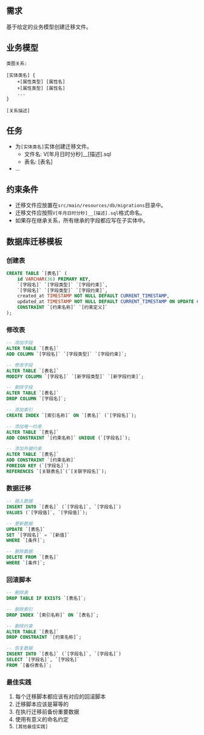 ## 需求
基于给定的业务模型创建迁移文件。

## 业务模型
```
类图关系:

[实体类名] {
    +[属性类型] [属性名]
    +[属性类型] [属性名]
    ...
}

[关系描述]
```

## 任务
- 为`[实体类名]`实体创建迁移文件。
  - 文件名: V[年月日时分秒]__[描述].sql
  - 表名: [表名]
- ...

## 约束条件
- 迁移文件应放置在`src/main/resources/db/migrations`目录中。
- 迁移文件应按照`V[年月日时分秒]__[描述].sql`格式命名。
- 如果存在继承关系，所有继承的字段都应写在子实体中。

## 数据库迁移模板

### 创建表
```sql
CREATE TABLE `[表名]` (
    id VARCHAR(36) PRIMARY KEY,
    `[字段名]` `[字段类型]` `[字段约束]`,
    `[字段名]` `[字段类型]` `[字段约束]`,
    created_at TIMESTAMP NOT NULL DEFAULT CURRENT_TIMESTAMP,
    updated_at TIMESTAMP NOT NULL DEFAULT CURRENT_TIMESTAMP ON UPDATE CURRENT_TIMESTAMP,
    CONSTRAINT `[约束名称]` `[约束定义]`
);
```

### 修改表
```sql
-- 添加字段
ALTER TABLE `[表名]`
ADD COLUMN `[字段名]` `[字段类型]` `[字段约束]`;

-- 修改字段
ALTER TABLE `[表名]`
MODIFY COLUMN `[字段名]` `[新字段类型]` `[新字段约束]`;

-- 删除字段
ALTER TABLE `[表名]`
DROP COLUMN `[字段名]`;

-- 添加索引
CREATE INDEX `[索引名称]` ON `[表名]` (`[字段名]`);

-- 添加唯一约束
ALTER TABLE `[表名]`
ADD CONSTRAINT `[约束名称]` UNIQUE (`[字段名]`);

-- 添加外键约束
ALTER TABLE `[表名]`
ADD CONSTRAINT `[约束名称]` 
FOREIGN KEY (`[字段名]`) 
REFERENCES `[关联表名]`(`[关联字段名]`);
```

### 数据迁移
```sql
-- 插入数据
INSERT INTO `[表名]` (`[字段名]`, `[字段名]`)
VALUES (`[字段值]`, `[字段值]`);

-- 更新数据
UPDATE `[表名]`
SET `[字段名]` = `[新值]`
WHERE `[条件]`;

-- 删除数据
DELETE FROM `[表名]`
WHERE `[条件]`;
```

### 回滚脚本
```sql
-- 删除表
DROP TABLE IF EXISTS `[表名]`;

-- 删除索引
DROP INDEX `[索引名称]` ON `[表名]`;

-- 删除约束
ALTER TABLE `[表名]`
DROP CONSTRAINT `[约束名称]`;

-- 恢复数据
INSERT INTO `[表名]` (`[字段名]`, `[字段名]`)
SELECT `[字段名]`, `[字段名]`
FROM `[备份表名]`;
```

### 最佳实践
1. 每个迁移脚本都应该有对应的回滚脚本
2. 迁移脚本应该是幂等的
3. 在执行迁移前备份重要数据
4. 使用有意义的命名约定
5. `[其他最佳实践]` 